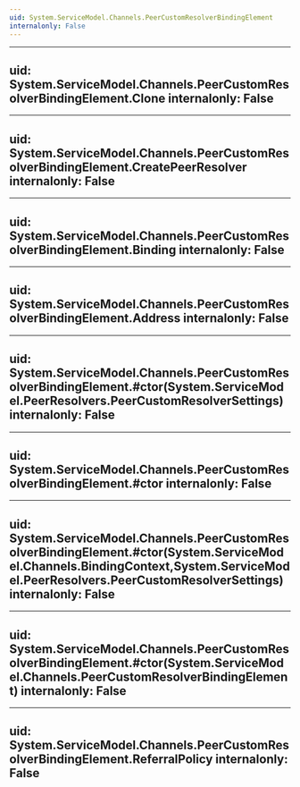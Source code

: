 ```yaml
---
uid: System.ServiceModel.Channels.PeerCustomResolverBindingElement
internalonly: False
---
```


---
uid: System.ServiceModel.Channels.PeerCustomResolverBindingElement.Clone
internalonly: False
---

---
uid: System.ServiceModel.Channels.PeerCustomResolverBindingElement.CreatePeerResolver
internalonly: False
---

---
uid: System.ServiceModel.Channels.PeerCustomResolverBindingElement.Binding
internalonly: False
---

---
uid: System.ServiceModel.Channels.PeerCustomResolverBindingElement.Address
internalonly: False
---

---
uid: System.ServiceModel.Channels.PeerCustomResolverBindingElement.#ctor(System.ServiceModel.PeerResolvers.PeerCustomResolverSettings)
internalonly: False
---

---
uid: System.ServiceModel.Channels.PeerCustomResolverBindingElement.#ctor
internalonly: False
---

---
uid: System.ServiceModel.Channels.PeerCustomResolverBindingElement.#ctor(System.ServiceModel.Channels.BindingContext,System.ServiceModel.PeerResolvers.PeerCustomResolverSettings)
internalonly: False
---

---
uid: System.ServiceModel.Channels.PeerCustomResolverBindingElement.#ctor(System.ServiceModel.Channels.PeerCustomResolverBindingElement)
internalonly: False
---

---
uid: System.ServiceModel.Channels.PeerCustomResolverBindingElement.ReferralPolicy
internalonly: False
---
